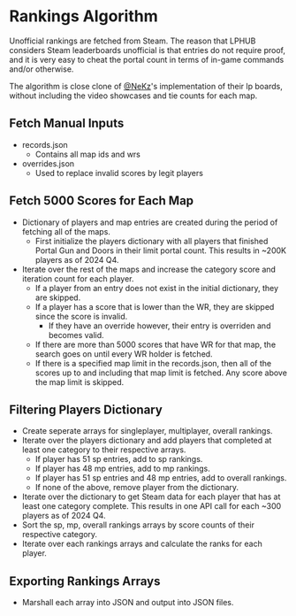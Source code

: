# Rankings Algorithm

Unofficial rankings are fetched from Steam. The reason that LPHUB considers Steam leaderboards unofficial is that entries do not require proof, and it is very easy to cheat the portal count in terms of in-game commands and/or otherwise.

The algorithm is close clone of [@NeKz](https://github.com/NeKzor)'s implementation of their lp boards, without including the video showcases and tie counts for each map.

## Fetch Manual Inputs
- records.json
    - Contains all map ids and wrs
- overrides.json
    - Used to replace invalid scores by legit players

## Fetch 5000 Scores for Each Map
- Dictionary of players and map entries are created during the period of fetching all of the maps.
    - First initialize the players dictionary with all players that finished Portal Gun and Doors in their limit portal count. This results in ~200K players as of 2024 Q4.
- Iterate over the rest of the maps and increase the category score and iteration count for each player.
    - If a player from an entry does not exist in the initial dictionary, they are skipped.
    - If a player has a score that is lower than the WR, they are skipped since the score is invalid.
        - If they have an override however, their entry is overriden and becomes valid.
    - If there are more than 5000 scores that have WR for that map, the search goes on until every WR holder is fetched.
    - If there is a specified map limit in the records.json, then all of the scores up to and including that map limit is fetched. Any score above the map limit is skipped.

## Filtering Players Dictionary
- Create seperate arrays for singleplayer, multiplayer, overall rankings.
- Iterate over the players dictionary and add players that completed at least one category to their respective arrays.
    - If player has 51 sp entries, add to sp rankings.
    - If player has 48 mp entries, add to mp rankings.
    - If player has 51 sp entries and 48 mp entries, add to overall rankings.
    - If none of the above, remove player from the dictionary.
- Iterate over the dictionary to get Steam data for each player that has at least one category complete. This results in one API call for each ~300 players as of 2024 Q4.
- Sort the sp, mp, overall rankings arrays by score counts of their respective category.
- Iterate over each rankings arrays and calculate the ranks for each player.

## Exporting Rankings Arrays
- Marshall each array into JSON and output into JSON files.